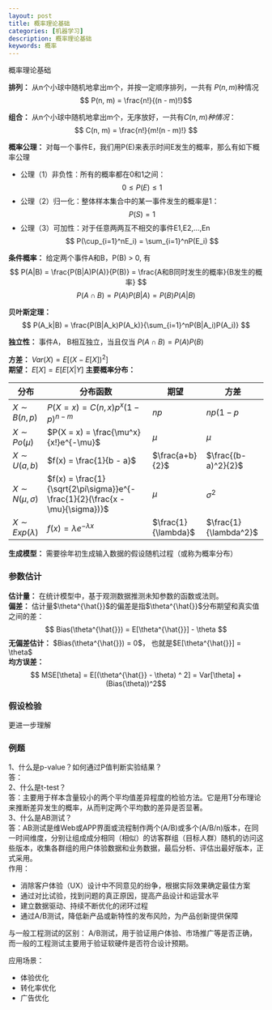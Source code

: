 ```yaml
---
layout: post
title: 概率理论基础
categories: [机器学习]
description: 概率理论基础
keywords: 概率
---
```


概率理论基础

**排列：** 从n个小球中随机地拿出m个，并按一定顺序排列，一共有 $P(n, m)$种情况
$$ P(n, m) = \frac{n!}{(n - m)!}$$

**组合：** 从n个小球中随机地拿出m个，无序放好，一共有$C(n, m)种情况：$
$$ C(n, m) = \frac{n!}{m!(n - m)!} $$

**概率公理：** 对每一个事件E，我们用P(E)来表示时间E发生的概率，那么有如下概率公理
* 公理（1）非负性：所有的概率都在0和1之间：
  $$ 0 \le P(E) \le 1 $$
* 公理（2）归一化：整体样本集合中的某一事件发生的概率是1：
  $$ P(S) = 1 $$
* 公理（3）可加性：对于任意两两互不相交的事件E1,E2,...,En
  $$ P(\cup_{i=1}^nE_i) = \sum_{i=1}^nP(E_i) $$

**条件概率：** 给定两个事件A和B，P(B) > 0, 有
$$ P(A|B) = \frac{P(B|A)P(A)}{P(B)} = \frac{A和B同时发生的概率}{B发生的概率} $$
$$ P(A \cap B) = P(A)P(B|A) = P(B)P(A|B) $$

**贝叶斯定理：** 
$$ P(A_k|B) = \frac{P(B|A_k)P(A_k)}{\sum_{i=1}^nP(B|A_i)P(A_i)} $$

**独立性：** 事件A， B相互独立，当且仅当 $P(A \cap B) = P(A)P(B)$

**方差：** $Var(X) = E[(X - E[X])^2]$  
**期望：** $E[X] = E[E[X|Y]$
**主要概率分布：**

分布|分布函数|期望|方差
-|-|-|-
$X \sim B(n, p)$|$P(X = x) = C(n, x)p^x(1 - p)^{n-m}$|$np$|$np(1-p$
$X \sim Po(\mu)$|$P(X = x) = \frac{\mu^x}{x!}e^{-\mu}$|$\mu$|$\mu$
$X \sim U(a, b)$|$f(x) = \frac{1}{b - a}$|$\frac{a+b}{2}$|$\frac{(b-a)^2}{2}$
$X \sim N(\mu, \sigma)$|$f(x) = \frac{1}{\sqrt{2\pi\sigma}}e^{-\frac{1}{2}(\frac{x - \mu}{\sigma})}$|$\mu$|$\sigma^2$
$X \sim Exp(\lambda)$|$f(x) = \lambda e^{-\lambda x}$|$\frac{1}{\lambda}$|$\frac{1}{\lambda^2}$

**生成模型：** 需要徐年初生成输入数据的假设随机过程（或称为概率分布）
### 参数估计
**估计量：** 在统计模型中，基于观测数据推测未知参数的函数或法则。  
**偏差：** 估计量$\theta^{\hat{}}$的偏差是指$\theta^{\hat{}}$分布期望和真实值之间的差：
$$ Bias(\theta^{\hat{}}) = E[\theta^{\hat{}}] - \theta $$
**无偏差估计：** $Bias(\theta^{\hat{}}) = 0$， 也就是$E[\theta^{\hat{}}] = \theta$  
**均方误差：** 
$$ MSE[\theta] = E[(\theta^{\hat{}} - \theta) ^ 2] = Var[\theta] + (Bias(\theta))^2$$

### 假设检验
更进一步理解

### 例题
1、什么是p-value？如何通过P值判断实验结果？  
答：  
2、什么是t-test？  
答：主要用于样本含量较小的两个平均值差异程度的检验方法。它是用T分布理论来推断差异发生的概率，从而判定两个平均数的差异是否显著。  
3、什么是AB测试？  
答：AB测试是维Web或APP界面或流程制作两个(A/B)或多个(A/B/n)版本，在同一时间维度，分别让组成成分相同（相似）的访客群组（目标人群）随机的访问这些版本，收集各群组的用户体验数据和业务数据，最后分析、评估出最好版本，正式采用。    
作用：  
* 消除客户体验（UX）设计中不同意见的纷争，根据实际效果确定最佳方案
* 通过对比试验，找到问题的真正原因，提高产品设计和运营水平
* 建立数据驱动、持续不断优化的闭环过程
* 通过A/B测试，降低新产品或新特性的发布风险，为产品创新提供保障

与一般工程测试的区别：
A/B测试，用于验证用户体验、市场推广等是否正确，而一般的工程测试主要用于验证软硬件是否符合设计预期。  

应用场景：
* 体验优化
* 转化率优化
* 广告优化

